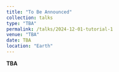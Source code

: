 ```yaml
---
title: "To Be Announced"
collection: talks
type: "TBA"
permalink: /talks/2024-12-01-tutorial-1
venue: "TBA"
date: TBA
location: "Earth"
---
```


**TBA**